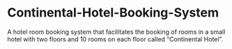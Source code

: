 # Continental-Hotel-Booking-System
A hotel room booking system that  facilitates the booking of rooms in a small hotel with two floors and 10 rooms on each floor called “Continental Hotel”.
